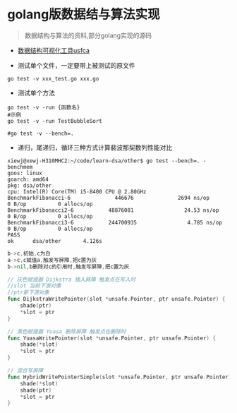 # golang版数据结与算法实现

> 数据结构与算法的资料,部分golang实现的源码

- [数据结构可视化工具usfca](https://www.cs.usfca.edu/~galles/visualization/Algorithms.html)


- 测试单个文件，一定要带上被测试的原文件

```
go test -v xxx_test.go xxx.go
```

- 测试单个方法

```
go test -v -run {函数名}
#示例
go test -v -run TestBubbleSort

#go test -v --bench=.
```

- 递归，尾递归，循环三种方式计算裴波那契数列性能对比

```
xiewj@xewj-H310MHC2:~/code/learn-dsa/other$ go test --bench=. -benchmem
goos: linux
goarch: amd64
pkg: dsa/other
cpu: Intel(R) Core(TM) i5-8400 CPU @ 2.80GHz
BenchmarkFibonacci-6              446676              2694 ns/op               0 B/op          0 allocs/op
BenchmarkFibonacci2-6           48876081                24.53 ns/op            0 B/op          0 allocs/op
BenchmarkFibonacci3-6           244700935                4.785 ns/op           0 B/op          0 allocs/op
PASS
ok      dsa/other       4.126s

```

```go
b->c,初始,c为白
a->c,c赋值a,触发写屏障,把c置为灰
b->nil,b删除对c的引用时,触发写屏障,把c置为灰

// 灰色赋值器 Dijkstra 插入屏障 触发点在写入时
//slot 当前下游对像
//ptr新下游对象
func DijkstraWritePointer(slot *unsafe.Pointer, ptr unsafe.Pointer) {
	shade(ptr)
	*slot = ptr
}

// 黑色赋值器 Yuasa 删除屏障 触发点在删除时
func YuasaWritePointer(slot *unsafe.Pointer, ptr unsafe.Pointer) {
	shade(*slot)
	*slot = ptr
}

// 混合写屏障
func HybridWritePointerSimple(slot *unsafe.Pointer, ptr unsafe.Pointer) {
	shade(*slot)
	shade(ptr)
	*slot = ptr
}
```
